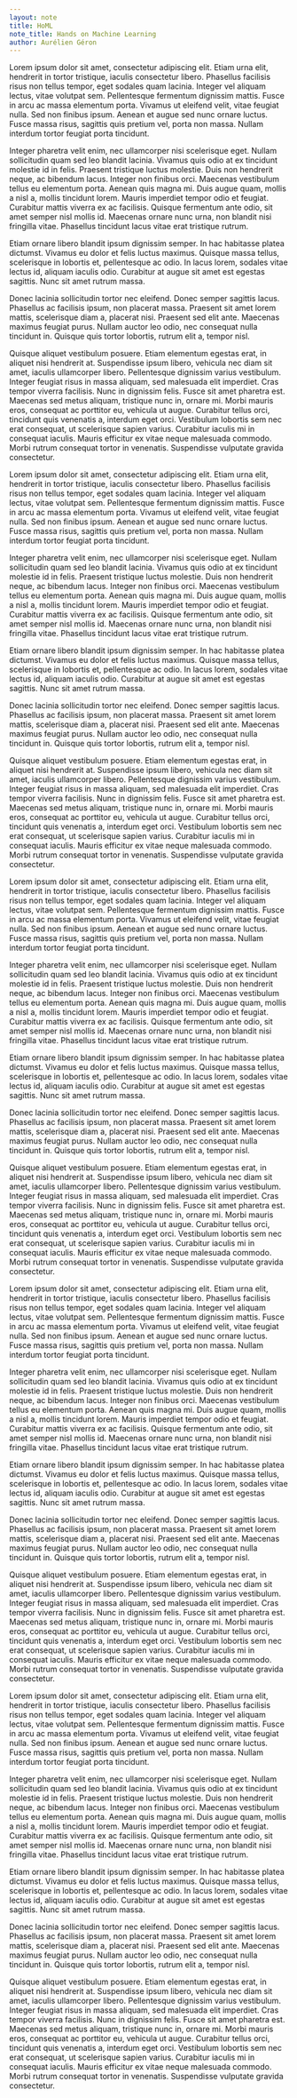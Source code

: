 ```yaml
---
layout: note
title: HoML
note_title: Hands on Machine Learning
author: Aurélien Géron 
---
```


Lorem ipsum dolor sit amet, consectetur adipiscing elit. Etiam urna elit, hendrerit in tortor tristique, iaculis consectetur libero. Phasellus facilisis risus non tellus tempor, eget sodales quam lacinia. Integer vel aliquam lectus, vitae volutpat sem. Pellentesque fermentum dignissim mattis. Fusce in arcu ac massa elementum porta. Vivamus ut eleifend velit, vitae feugiat nulla. Sed non finibus ipsum. Aenean et augue sed nunc ornare luctus. Fusce massa risus, sagittis quis pretium vel, porta non massa. Nullam interdum tortor feugiat porta tincidunt.

Integer pharetra velit enim, nec ullamcorper nisi scelerisque eget. Nullam sollicitudin quam sed leo blandit lacinia. Vivamus quis odio at ex tincidunt molestie id in felis. Praesent tristique luctus molestie. Duis non hendrerit neque, ac bibendum lacus. Integer non finibus orci. Maecenas vestibulum tellus eu elementum porta. Aenean quis magna mi. Duis augue quam, mollis a nisl a, mollis tincidunt lorem. Mauris imperdiet tempor odio et feugiat. Curabitur mattis viverra ex ac facilisis. Quisque fermentum ante odio, sit amet semper nisl mollis id. Maecenas ornare nunc urna, non blandit nisi fringilla vitae. Phasellus tincidunt lacus vitae erat tristique rutrum.

Etiam ornare libero blandit ipsum dignissim semper. In hac habitasse platea dictumst. Vivamus eu dolor et felis luctus maximus. Quisque massa tellus, scelerisque in lobortis et, pellentesque ac odio. In lacus lorem, sodales vitae lectus id, aliquam iaculis odio. Curabitur at augue sit amet est egestas sagittis. Nunc sit amet rutrum massa.

Donec lacinia sollicitudin tortor nec eleifend. Donec semper sagittis lacus. Phasellus ac facilisis ipsum, non placerat massa. Praesent sit amet lorem mattis, scelerisque diam a, placerat nisi. Praesent sed elit ante. Maecenas maximus feugiat purus. Nullam auctor leo odio, nec consequat nulla tincidunt in. Quisque quis tortor lobortis, rutrum elit a, tempor nisl.

Quisque aliquet vestibulum posuere. Etiam elementum egestas erat, in aliquet nisi hendrerit at. Suspendisse ipsum libero, vehicula nec diam sit amet, iaculis ullamcorper libero. Pellentesque dignissim varius vestibulum. Integer feugiat risus in massa aliquam, sed malesuada elit imperdiet. Cras tempor viverra facilisis. Nunc in dignissim felis. Fusce sit amet pharetra est. Maecenas sed metus aliquam, tristique nunc in, ornare mi. Morbi mauris eros, consequat ac porttitor eu, vehicula ut augue. Curabitur tellus orci, tincidunt quis venenatis a, interdum eget orci. Vestibulum lobortis sem nec erat consequat, ut scelerisque sapien varius. Curabitur iaculis mi in consequat iaculis. Mauris efficitur ex vitae neque malesuada commodo. Morbi rutrum consequat tortor in venenatis. Suspendisse vulputate gravida consectetur.

Lorem ipsum dolor sit amet, consectetur adipiscing elit. Etiam urna elit, hendrerit in tortor tristique, iaculis consectetur libero. Phasellus facilisis risus non tellus tempor, eget sodales quam lacinia. Integer vel aliquam lectus, vitae volutpat sem. Pellentesque fermentum dignissim mattis. Fusce in arcu ac massa elementum porta. Vivamus ut eleifend velit, vitae feugiat nulla. Sed non finibus ipsum. Aenean et augue sed nunc ornare luctus. Fusce massa risus, sagittis quis pretium vel, porta non massa. Nullam interdum tortor feugiat porta tincidunt.

Integer pharetra velit enim, nec ullamcorper nisi scelerisque eget. Nullam sollicitudin quam sed leo blandit lacinia. Vivamus quis odio at ex tincidunt molestie id in felis. Praesent tristique luctus molestie. Duis non hendrerit neque, ac bibendum lacus. Integer non finibus orci. Maecenas vestibulum tellus eu elementum porta. Aenean quis magna mi. Duis augue quam, mollis a nisl a, mollis tincidunt lorem. Mauris imperdiet tempor odio et feugiat. Curabitur mattis viverra ex ac facilisis. Quisque fermentum ante odio, sit amet semper nisl mollis id. Maecenas ornare nunc urna, non blandit nisi fringilla vitae. Phasellus tincidunt lacus vitae erat tristique rutrum.

Etiam ornare libero blandit ipsum dignissim semper. In hac habitasse platea dictumst. Vivamus eu dolor et felis luctus maximus. Quisque massa tellus, scelerisque in lobortis et, pellentesque ac odio. In lacus lorem, sodales vitae lectus id, aliquam iaculis odio. Curabitur at augue sit amet est egestas sagittis. Nunc sit amet rutrum massa.

Donec lacinia sollicitudin tortor nec eleifend. Donec semper sagittis lacus. Phasellus ac facilisis ipsum, non placerat massa. Praesent sit amet lorem mattis, scelerisque diam a, placerat nisi. Praesent sed elit ante. Maecenas maximus feugiat purus. Nullam auctor leo odio, nec consequat nulla tincidunt in. Quisque quis tortor lobortis, rutrum elit a, tempor nisl.

Quisque aliquet vestibulum posuere. Etiam elementum egestas erat, in aliquet nisi hendrerit at. Suspendisse ipsum libero, vehicula nec diam sit amet, iaculis ullamcorper libero. Pellentesque dignissim varius vestibulum. Integer feugiat risus in massa aliquam, sed malesuada elit imperdiet. Cras tempor viverra facilisis. Nunc in dignissim felis. Fusce sit amet pharetra est. Maecenas sed metus aliquam, tristique nunc in, ornare mi. Morbi mauris eros, consequat ac porttitor eu, vehicula ut augue. Curabitur tellus orci, tincidunt quis venenatis a, interdum eget orci. Vestibulum lobortis sem nec erat consequat, ut scelerisque sapien varius. Curabitur iaculis mi in consequat iaculis. Mauris efficitur ex vitae neque malesuada commodo. Morbi rutrum consequat tortor in venenatis. Suspendisse vulputate gravida consectetur.

Lorem ipsum dolor sit amet, consectetur adipiscing elit. Etiam urna elit, hendrerit in tortor tristique, iaculis consectetur libero. Phasellus facilisis risus non tellus tempor, eget sodales quam lacinia. Integer vel aliquam lectus, vitae volutpat sem. Pellentesque fermentum dignissim mattis. Fusce in arcu ac massa elementum porta. Vivamus ut eleifend velit, vitae feugiat nulla. Sed non finibus ipsum. Aenean et augue sed nunc ornare luctus. Fusce massa risus, sagittis quis pretium vel, porta non massa. Nullam interdum tortor feugiat porta tincidunt.

Integer pharetra velit enim, nec ullamcorper nisi scelerisque eget. Nullam sollicitudin quam sed leo blandit lacinia. Vivamus quis odio at ex tincidunt molestie id in felis. Praesent tristique luctus molestie. Duis non hendrerit neque, ac bibendum lacus. Integer non finibus orci. Maecenas vestibulum tellus eu elementum porta. Aenean quis magna mi. Duis augue quam, mollis a nisl a, mollis tincidunt lorem. Mauris imperdiet tempor odio et feugiat. Curabitur mattis viverra ex ac facilisis. Quisque fermentum ante odio, sit amet semper nisl mollis id. Maecenas ornare nunc urna, non blandit nisi fringilla vitae. Phasellus tincidunt lacus vitae erat tristique rutrum.

Etiam ornare libero blandit ipsum dignissim semper. In hac habitasse platea dictumst. Vivamus eu dolor et felis luctus maximus. Quisque massa tellus, scelerisque in lobortis et, pellentesque ac odio. In lacus lorem, sodales vitae lectus id, aliquam iaculis odio. Curabitur at augue sit amet est egestas sagittis. Nunc sit amet rutrum massa.

Donec lacinia sollicitudin tortor nec eleifend. Donec semper sagittis lacus. Phasellus ac facilisis ipsum, non placerat massa. Praesent sit amet lorem mattis, scelerisque diam a, placerat nisi. Praesent sed elit ante. Maecenas maximus feugiat purus. Nullam auctor leo odio, nec consequat nulla tincidunt in. Quisque quis tortor lobortis, rutrum elit a, tempor nisl.

Quisque aliquet vestibulum posuere. Etiam elementum egestas erat, in aliquet nisi hendrerit at. Suspendisse ipsum libero, vehicula nec diam sit amet, iaculis ullamcorper libero. Pellentesque dignissim varius vestibulum. Integer feugiat risus in massa aliquam, sed malesuada elit imperdiet. Cras tempor viverra facilisis. Nunc in dignissim felis. Fusce sit amet pharetra est. Maecenas sed metus aliquam, tristique nunc in, ornare mi. Morbi mauris eros, consequat ac porttitor eu, vehicula ut augue. Curabitur tellus orci, tincidunt quis venenatis a, interdum eget orci. Vestibulum lobortis sem nec erat consequat, ut scelerisque sapien varius. Curabitur iaculis mi in consequat iaculis. Mauris efficitur ex vitae neque malesuada commodo. Morbi rutrum consequat tortor in venenatis. Suspendisse vulputate gravida consectetur.

Lorem ipsum dolor sit amet, consectetur adipiscing elit. Etiam urna elit, hendrerit in tortor tristique, iaculis consectetur libero. Phasellus facilisis risus non tellus tempor, eget sodales quam lacinia. Integer vel aliquam lectus, vitae volutpat sem. Pellentesque fermentum dignissim mattis. Fusce in arcu ac massa elementum porta. Vivamus ut eleifend velit, vitae feugiat nulla. Sed non finibus ipsum. Aenean et augue sed nunc ornare luctus. Fusce massa risus, sagittis quis pretium vel, porta non massa. Nullam interdum tortor feugiat porta tincidunt.

Integer pharetra velit enim, nec ullamcorper nisi scelerisque eget. Nullam sollicitudin quam sed leo blandit lacinia. Vivamus quis odio at ex tincidunt molestie id in felis. Praesent tristique luctus molestie. Duis non hendrerit neque, ac bibendum lacus. Integer non finibus orci. Maecenas vestibulum tellus eu elementum porta. Aenean quis magna mi. Duis augue quam, mollis a nisl a, mollis tincidunt lorem. Mauris imperdiet tempor odio et feugiat. Curabitur mattis viverra ex ac facilisis. Quisque fermentum ante odio, sit amet semper nisl mollis id. Maecenas ornare nunc urna, non blandit nisi fringilla vitae. Phasellus tincidunt lacus vitae erat tristique rutrum.

Etiam ornare libero blandit ipsum dignissim semper. In hac habitasse platea dictumst. Vivamus eu dolor et felis luctus maximus. Quisque massa tellus, scelerisque in lobortis et, pellentesque ac odio. In lacus lorem, sodales vitae lectus id, aliquam iaculis odio. Curabitur at augue sit amet est egestas sagittis. Nunc sit amet rutrum massa.

Donec lacinia sollicitudin tortor nec eleifend. Donec semper sagittis lacus. Phasellus ac facilisis ipsum, non placerat massa. Praesent sit amet lorem mattis, scelerisque diam a, placerat nisi. Praesent sed elit ante. Maecenas maximus feugiat purus. Nullam auctor leo odio, nec consequat nulla tincidunt in. Quisque quis tortor lobortis, rutrum elit a, tempor nisl.

Quisque aliquet vestibulum posuere. Etiam elementum egestas erat, in aliquet nisi hendrerit at. Suspendisse ipsum libero, vehicula nec diam sit amet, iaculis ullamcorper libero. Pellentesque dignissim varius vestibulum. Integer feugiat risus in massa aliquam, sed malesuada elit imperdiet. Cras tempor viverra facilisis. Nunc in dignissim felis. Fusce sit amet pharetra est. Maecenas sed metus aliquam, tristique nunc in, ornare mi. Morbi mauris eros, consequat ac porttitor eu, vehicula ut augue. Curabitur tellus orci, tincidunt quis venenatis a, interdum eget orci. Vestibulum lobortis sem nec erat consequat, ut scelerisque sapien varius. Curabitur iaculis mi in consequat iaculis. Mauris efficitur ex vitae neque malesuada commodo. Morbi rutrum consequat tortor in venenatis. Suspendisse vulputate gravida consectetur.

Lorem ipsum dolor sit amet, consectetur adipiscing elit. Etiam urna elit, hendrerit in tortor tristique, iaculis consectetur libero. Phasellus facilisis risus non tellus tempor, eget sodales quam lacinia. Integer vel aliquam lectus, vitae volutpat sem. Pellentesque fermentum dignissim mattis. Fusce in arcu ac massa elementum porta. Vivamus ut eleifend velit, vitae feugiat nulla. Sed non finibus ipsum. Aenean et augue sed nunc ornare luctus. Fusce massa risus, sagittis quis pretium vel, porta non massa. Nullam interdum tortor feugiat porta tincidunt.

Integer pharetra velit enim, nec ullamcorper nisi scelerisque eget. Nullam sollicitudin quam sed leo blandit lacinia. Vivamus quis odio at ex tincidunt molestie id in felis. Praesent tristique luctus molestie. Duis non hendrerit neque, ac bibendum lacus. Integer non finibus orci. Maecenas vestibulum tellus eu elementum porta. Aenean quis magna mi. Duis augue quam, mollis a nisl a, mollis tincidunt lorem. Mauris imperdiet tempor odio et feugiat. Curabitur mattis viverra ex ac facilisis. Quisque fermentum ante odio, sit amet semper nisl mollis id. Maecenas ornare nunc urna, non blandit nisi fringilla vitae. Phasellus tincidunt lacus vitae erat tristique rutrum.

Etiam ornare libero blandit ipsum dignissim semper. In hac habitasse platea dictumst. Vivamus eu dolor et felis luctus maximus. Quisque massa tellus, scelerisque in lobortis et, pellentesque ac odio. In lacus lorem, sodales vitae lectus id, aliquam iaculis odio. Curabitur at augue sit amet est egestas sagittis. Nunc sit amet rutrum massa.

Donec lacinia sollicitudin tortor nec eleifend. Donec semper sagittis lacus. Phasellus ac facilisis ipsum, non placerat massa. Praesent sit amet lorem mattis, scelerisque diam a, placerat nisi. Praesent sed elit ante. Maecenas maximus feugiat purus. Nullam auctor leo odio, nec consequat nulla tincidunt in. Quisque quis tortor lobortis, rutrum elit a, tempor nisl.

Quisque aliquet vestibulum posuere. Etiam elementum egestas erat, in aliquet nisi hendrerit at. Suspendisse ipsum libero, vehicula nec diam sit amet, iaculis ullamcorper libero. Pellentesque dignissim varius vestibulum. Integer feugiat risus in massa aliquam, sed malesuada elit imperdiet. Cras tempor viverra facilisis. Nunc in dignissim felis. Fusce sit amet pharetra est. Maecenas sed metus aliquam, tristique nunc in, ornare mi. Morbi mauris eros, consequat ac porttitor eu, vehicula ut augue. Curabitur tellus orci, tincidunt quis venenatis a, interdum eget orci. Vestibulum lobortis sem nec erat consequat, ut scelerisque sapien varius. Curabitur iaculis mi in consequat iaculis. Mauris efficitur ex vitae neque malesuada commodo. Morbi rutrum consequat tortor in venenatis. Suspendisse vulputate gravida consectetur.
